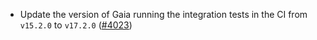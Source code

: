 - Update the version of Gaia running the integration tests in the CI from `v15.2.0`
  to `v17.2.0` ([\#4023](https://github.com/informalsystems/hermes/issues/4023))